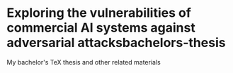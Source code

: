 # Exploring the vulnerabilities of commercial AI systems against adversarial attacksbachelors-thesis
My bachelor's TeX thesis and other related materials
